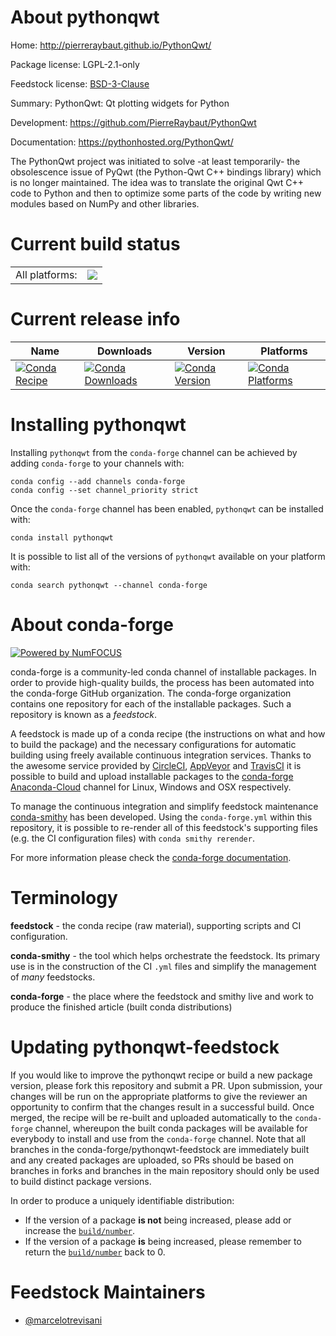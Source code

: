 About pythonqwt
===============

Home: http://pierreraybaut.github.io/PythonQwt/

Package license: LGPL-2.1-only

Feedstock license: [BSD-3-Clause](https://github.com/conda-forge/pythonqwt-feedstock/blob/master/LICENSE.txt)

Summary: PythonQwt: Qt plotting widgets for Python

Development: https://github.com/PierreRaybaut/PythonQwt

Documentation: https://pythonhosted.org/PythonQwt/

The PythonQwt project was initiated to solve -at least temporarily- the
obsolescence issue of PyQwt (the Python-Qwt C++ bindings library) which is
no longer maintained. The idea was to translate the original Qwt C++ code
to Python and then to optimize some parts of the code by writing new
modules based on NumPy and other libraries.


Current build status
====================


<table><tr><td>All platforms:</td>
    <td>
      <a href="https://dev.azure.com/conda-forge/feedstock-builds/_build/latest?definitionId=6001&branchName=master">
        <img src="https://dev.azure.com/conda-forge/feedstock-builds/_apis/build/status/pythonqwt-feedstock?branchName=master">
      </a>
    </td>
  </tr>
</table>

Current release info
====================

| Name | Downloads | Version | Platforms |
| --- | --- | --- | --- |
| [![Conda Recipe](https://img.shields.io/badge/recipe-pythonqwt-green.svg)](https://anaconda.org/conda-forge/pythonqwt) | [![Conda Downloads](https://img.shields.io/conda/dn/conda-forge/pythonqwt.svg)](https://anaconda.org/conda-forge/pythonqwt) | [![Conda Version](https://img.shields.io/conda/vn/conda-forge/pythonqwt.svg)](https://anaconda.org/conda-forge/pythonqwt) | [![Conda Platforms](https://img.shields.io/conda/pn/conda-forge/pythonqwt.svg)](https://anaconda.org/conda-forge/pythonqwt) |

Installing pythonqwt
====================

Installing `pythonqwt` from the `conda-forge` channel can be achieved by adding `conda-forge` to your channels with:

```
conda config --add channels conda-forge
conda config --set channel_priority strict
```

Once the `conda-forge` channel has been enabled, `pythonqwt` can be installed with:

```
conda install pythonqwt
```

It is possible to list all of the versions of `pythonqwt` available on your platform with:

```
conda search pythonqwt --channel conda-forge
```


About conda-forge
=================

[![Powered by
NumFOCUS](https://img.shields.io/badge/powered%20by-NumFOCUS-orange.svg?style=flat&colorA=E1523D&colorB=007D8A)](https://numfocus.org)

conda-forge is a community-led conda channel of installable packages.
In order to provide high-quality builds, the process has been automated into the
conda-forge GitHub organization. The conda-forge organization contains one repository
for each of the installable packages. Such a repository is known as a *feedstock*.

A feedstock is made up of a conda recipe (the instructions on what and how to build
the package) and the necessary configurations for automatic building using freely
available continuous integration services. Thanks to the awesome service provided by
[CircleCI](https://circleci.com/), [AppVeyor](https://www.appveyor.com/)
and [TravisCI](https://travis-ci.com/) it is possible to build and upload installable
packages to the [conda-forge](https://anaconda.org/conda-forge)
[Anaconda-Cloud](https://anaconda.org/) channel for Linux, Windows and OSX respectively.

To manage the continuous integration and simplify feedstock maintenance
[conda-smithy](https://github.com/conda-forge/conda-smithy) has been developed.
Using the ``conda-forge.yml`` within this repository, it is possible to re-render all of
this feedstock's supporting files (e.g. the CI configuration files) with ``conda smithy rerender``.

For more information please check the [conda-forge documentation](https://conda-forge.org/docs/).

Terminology
===========

**feedstock** - the conda recipe (raw material), supporting scripts and CI configuration.

**conda-smithy** - the tool which helps orchestrate the feedstock.
                   Its primary use is in the construction of the CI ``.yml`` files
                   and simplify the management of *many* feedstocks.

**conda-forge** - the place where the feedstock and smithy live and work to
                  produce the finished article (built conda distributions)


Updating pythonqwt-feedstock
============================

If you would like to improve the pythonqwt recipe or build a new
package version, please fork this repository and submit a PR. Upon submission,
your changes will be run on the appropriate platforms to give the reviewer an
opportunity to confirm that the changes result in a successful build. Once
merged, the recipe will be re-built and uploaded automatically to the
`conda-forge` channel, whereupon the built conda packages will be available for
everybody to install and use from the `conda-forge` channel.
Note that all branches in the conda-forge/pythonqwt-feedstock are
immediately built and any created packages are uploaded, so PRs should be based
on branches in forks and branches in the main repository should only be used to
build distinct package versions.

In order to produce a uniquely identifiable distribution:
 * If the version of a package **is not** being increased, please add or increase
   the [``build/number``](https://docs.conda.io/projects/conda-build/en/latest/resources/define-metadata.html#build-number-and-string).
 * If the version of a package **is** being increased, please remember to return
   the [``build/number``](https://docs.conda.io/projects/conda-build/en/latest/resources/define-metadata.html#build-number-and-string)
   back to 0.

Feedstock Maintainers
=====================

* [@marcelotrevisani](https://github.com/marcelotrevisani/)

